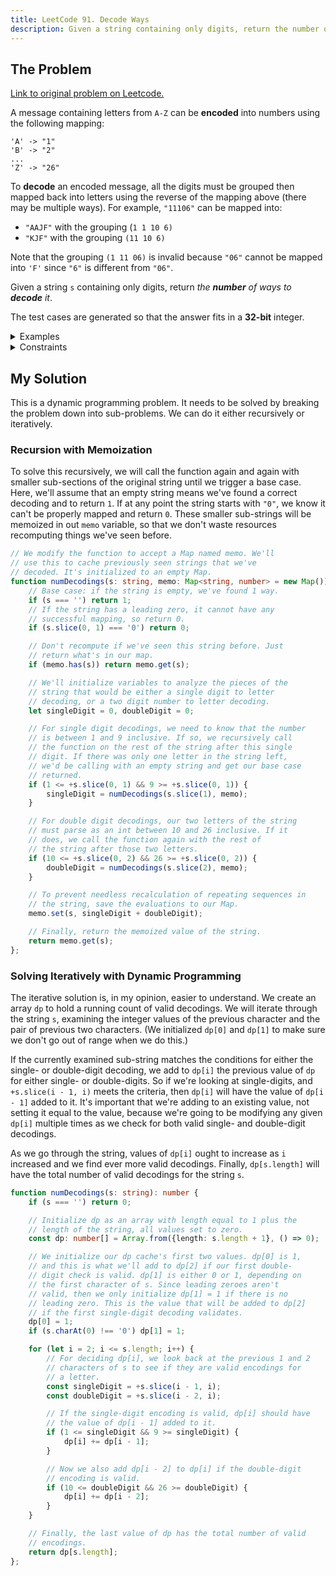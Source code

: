 ```yaml
---
title: LeetCode 91. Decode Ways
description: Given a string containing only digits, return the number of ways to decode it to letters of the alphabet where 1 = A, 2 = B, etc.
---
```


## The Problem

[Link to original problem on Leetcode.](https://leetcode.com/problems/decode-ways/)

A message containing letters from `A-Z` can be **encoded** into numbers using the following mapping:

```
'A' -> "1"
'B' -> "2"
...
'Z' -> "26"
```

To **decode** an encoded message, all the digits must be grouped then mapped back into letters using the reverse of the mapping above (there may be multiple ways). For example, `"11106"` can be mapped into:

- `"AAJF"` with the grouping (`1 1 10 6)`
- `"KJF"` with the grouping `(11 10 6)`

Note that the grouping `(1 11 06)` is invalid because `"06"` cannot be mapped into `'F'` since `"6"` is different from `"06"`.

Given a string `s` containing only digits, return _the **number** of ways to **decode** it_.

The test cases are generated so that the answer fits in a **32-bit** integer.

<details>
<summary>Examples</summary>

Example 1:

```
Input: s = "12"
Output: 2
Explanation: "12" could be decoded as "AB" (1 2) or "L" (12).
```

Example 2:

```
Input: s = "226"
Output: 3
Explanation: "226" could be decoded as "BZ" (2 26), "VF" (22 6), or "BBF" (2 2 6).
```

Example 3:

```
Input: s = "06"
Output: 0
Explanation: "06" cannot be mapped to "F" because of the leading zero ("6" is different from "06").
```
</details>

<details>
<summary>Constraints</summary>


- `1 <= s.length <= 100`
- `s` contains only digits and may contain leading zero(s).
</details>

## My Solution

This is a dynamic programming problem. It needs to be solved by breaking the problem down into sub-problems. We can do it either recursively or iteratively.

### Recursion with Memoization

To solve this recursively, we will call the function again and again with smaller sub-sections of the original string until we trigger a base case. Here, we'll assume that an empty string means we've found a correct decoding and to return `1`. If at any point the string starts with `"0"`, we know it can't be properly mapped and return `0`. These smaller sub-strings will be memoized in out `memo` variable, so that we don't waste resources recomputing things we've seen before.

```typescript
// We modify the function to accept a Map named memo. We'll
// use this to cache previously seen strings that we've
// decoded. It's initialized to an empty Map.
function numDecodings(s: string, memo: Map<string, number> = new Map()): number {
	// Base case: if the string is empty, we've found 1 way.
	if (s === '') return 1;
	// If the string has a leading zero, it cannot have any
	// successful mapping, so return 0.
	if (s.slice(0, 1) === '0') return 0;

	// Don't recompute if we've seen this string before. Just
	// return what's in our map.
	if (memo.has(s)) return memo.get(s);

	// We'll initialize variables to analyze the pieces of the
	// string that would be either a single digit to letter
	// decoding, or a two digit number to letter decoding.
	let singleDigit = 0, doubleDigit = 0;

	// For single digit decodings, we need to know that the number
	// is between 1 and 9 inclusive. If so, we recursively call
	// the function on the rest of the string after this single
	// digit. If there was only one letter in the string left,
	// we'd be calling with an empty string and get our base case
	// returned.
	if (1 <= +s.slice(0, 1) && 9 >= +s.slice(0, 1)) {
		singleDigit = numDecodings(s.slice(1), memo);
	}

	// For double digit decodings, our two letters of the string
	// must parse as an int between 10 and 26 inclusive. If it
	// does, we call the function again with the rest of
	// the string after those two letters.
	if (10 <= +s.slice(0, 2) && 26 >= +s.slice(0, 2)) {
		doubleDigit = numDecodings(s.slice(2), memo);
	}

	// To prevent needless recalculation of repeating sequences in
	// the string, save the evaluations to our Map.
	memo.set(s, singleDigit + doubleDigit);

	// Finally, return the memoized value of the string.
	return memo.get(s);
};
```

### Solving Iteratively with Dynamic Programming

The iterative solution is, in my opinion, easier to understand. We create an array `dp` to hold a running count of valid decodings. We will iterate through the string `s`, examining the integer values of the previous character and the pair of previous two characters. (We initialized `dp[0]` and `dp[1]` to make sure we don't go out of range when we do this.)

If the currently examined sub-string matches the conditions for either the single- or double-digit decoding, we add to `dp[i]` the previous value of `dp` for either single- or double-digits. So if we're looking at single-digits, and `+s.slice(i - 1, i)` meets the criteria, then `dp[i]` will have the value of `dp[i - 1]` added to it. It's important that we're adding to an existing value, not setting it equal to the value, because we're going to be modifying any given `dp[i]` multiple times as we check for both valid single- and double-digit decodings.

As we go through the string, values of `dp[i]` ought to increase as `i` increased and we find ever more valid decodings. Finally, `dp[s.length]` will have the total number of valid decodings for the string `s`.

```typescript
function numDecodings(s: string): number {
	if (s === '') return 0;

	// Initialize dp as an array with length equal to 1 plus the
	// length of the string, all values set to zero.
	const dp: number[] = Array.from({length: s.length + 1}, () => 0);

	// We initialize our dp cache's first two values. dp[0] is 1,
	// and this is what we'll add to dp[2] if our first double-
	// digit check is valid. dp[1] is either 0 or 1, depending on
	// the first character of s. Since leading zeroes aren't
	// valid, then we only initialize dp[1] = 1 if there is no
	// leading zero. This is the value that will be added to dp[2]
	// if the first single-digit decoding validates.
	dp[0] = 1;
	if (s.charAt(0) !== '0') dp[1] = 1;

	for (let i = 2; i <= s.length; i++) {
		// For deciding dp[i], we look back at the previous 1 and 2
		// characters of s to see if they are valid encodings for
		// a letter.
		const singleDigit = +s.slice(i - 1, i);
		const doubleDigit = +s.slice(i - 2, i);

		// If the single-digit encoding is valid, dp[i] should have
		// the value of dp[i - 1] added to it.
		if (1 <= singleDigit && 9 >= singleDigit) {
			dp[i] += dp[i - 1];
		}

		// Now we also add dp[i - 2] to dp[i] if the double-digit
		// encoding is valid.
		if (10 <= doubleDigit && 26 >= doubleDigit) {
			dp[i] += dp[i - 2];
		}
	}

	// Finally, the last value of dp has the total number of valid
	// encodings.
	return dp[s.length];
};
```